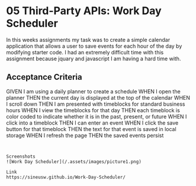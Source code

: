 # 05 Third-Party APIs: Work Day Scheduler

In this weeks assignments my task was to create a simple calendar application that allows a user to save events for each hour of the day by modifying starter code. I had an extremely difficult time with this assignment because jquary and javascript I am having a hard time with.

## Acceptance Criteria

GIVEN I am using a daily planner to create a schedule
WHEN I open the planner
THEN the current day is displayed at the top of the calendar
WHEN I scroll down
THEN I am presented with timeblocks for standard business hours
WHEN I view the timeblocks for that day
THEN each timeblock is color coded to indicate whether it is in the past, present, or future
WHEN I click into a timeblock
THEN I can enter an event
WHEN I click the save button for that timeblock
THEN the text for that event is saved in local storage
WHEN I refresh the page
THEN the saved events persist
```

  
Screenshots
![Work Day Scheduler](/.assets/images/picture1.png)

Link
https://sineusw.github.io/Work-Day-Scheduler/